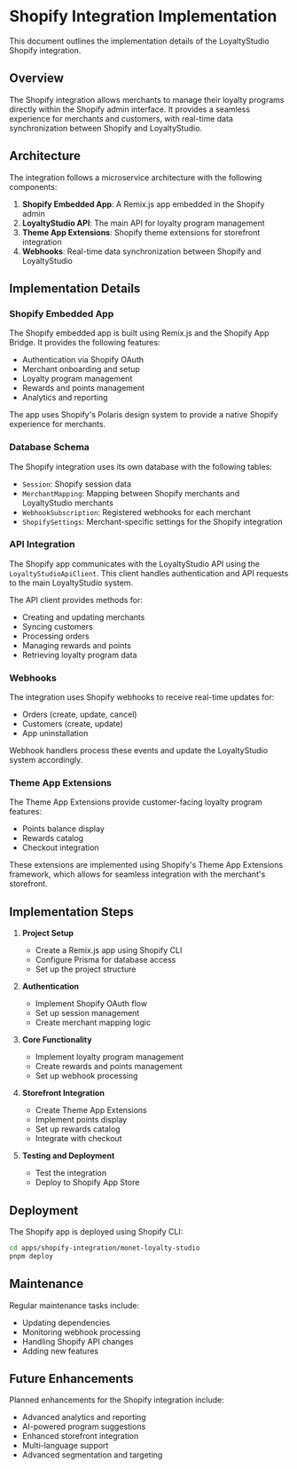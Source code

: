 # Shopify Integration Implementation

This document outlines the implementation details of the LoyaltyStudio Shopify integration.

## Overview

The Shopify integration allows merchants to manage their loyalty programs directly within the Shopify admin interface. It provides a seamless experience for merchants and customers, with real-time data synchronization between Shopify and LoyaltyStudio.

## Architecture

The integration follows a microservice architecture with the following components:

1. **Shopify Embedded App**: A Remix.js app embedded in the Shopify admin
2. **LoyaltyStudio API**: The main API for loyalty program management
3. **Theme App Extensions**: Shopify theme extensions for storefront integration
4. **Webhooks**: Real-time data synchronization between Shopify and LoyaltyStudio

## Implementation Details

### Shopify Embedded App

The Shopify embedded app is built using Remix.js and the Shopify App Bridge. It provides the following features:

- Authentication via Shopify OAuth
- Merchant onboarding and setup
- Loyalty program management
- Rewards and points management
- Analytics and reporting

The app uses Shopify's Polaris design system to provide a native Shopify experience for merchants.

### Database Schema

The Shopify integration uses its own database with the following tables:

- `Session`: Shopify session data
- `MerchantMapping`: Mapping between Shopify merchants and LoyaltyStudio merchants
- `WebhookSubscription`: Registered webhooks for each merchant
- `ShopifySettings`: Merchant-specific settings for the Shopify integration

### API Integration

The Shopify app communicates with the LoyaltyStudio API using the `LoyaltyStudioApiClient`. This client handles authentication and API requests to the main LoyaltyStudio system.

The API client provides methods for:

- Creating and updating merchants
- Syncing customers
- Processing orders
- Managing rewards and points
- Retrieving loyalty program data

### Webhooks

The integration uses Shopify webhooks to receive real-time updates for:

- Orders (create, update, cancel)
- Customers (create, update)
- App uninstallation

Webhook handlers process these events and update the LoyaltyStudio system accordingly.

### Theme App Extensions

The Theme App Extensions provide customer-facing loyalty program features:

- Points balance display
- Rewards catalog
- Checkout integration

These extensions are implemented using Shopify's Theme App Extensions framework, which allows for seamless integration with the merchant's storefront.

## Implementation Steps

1. **Project Setup**
   - Create a Remix.js app using Shopify CLI
   - Configure Prisma for database access
   - Set up the project structure

2. **Authentication**
   - Implement Shopify OAuth flow
   - Set up session management
   - Create merchant mapping logic

3. **Core Functionality**
   - Implement loyalty program management
   - Create rewards and points management
   - Set up webhook processing

4. **Storefront Integration**
   - Create Theme App Extensions
   - Implement points display
   - Set up rewards catalog
   - Integrate with checkout

5. **Testing and Deployment**
   - Test the integration
   - Deploy to Shopify App Store

## Deployment

The Shopify app is deployed using Shopify CLI:

```bash
cd apps/shopify-integration/monet-loyalty-studio
pnpm deploy
```

## Maintenance

Regular maintenance tasks include:

- Updating dependencies
- Monitoring webhook processing
- Handling Shopify API changes
- Adding new features

## Future Enhancements

Planned enhancements for the Shopify integration include:

- Advanced analytics and reporting
- AI-powered program suggestions
- Enhanced storefront integration
- Multi-language support
- Advanced segmentation and targeting
